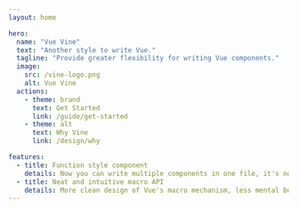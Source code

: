 ```yaml
---
layout: home

hero:
  name: "Vue Vine"
  text: "Another style to write Vue."
  tagline: "Provide greater flexibility for writing Vue components."
  image:
    src: /vine-logo.png
    alt: Vue Vine
  actions:
    - theme: brand
      text: Get Started
      link: /guide/get-started
    - theme: alt
      text: Why Vine
      link: /design/why

features:
  - title: Function style component
    details: Now you can write multiple components in one file, it's not JSX! We're not going to losing any template features.
  - title: Neat and intuitive macro API
    details: More clean design of Vue's macro mechanism, less mental burden, easy to learn for beginners.
---
```



